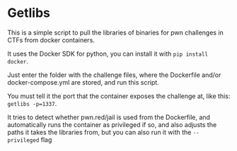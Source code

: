 # Getlibs
This is a simple script to pull the libraries of binaries for pwn challenges in CTFs from docker containers.

It uses the Docker SDK for python, you can install it with `pip install docker`.

Just enter the folder with the challenge files, where the Dockerfile and/or docker-compose.yml are stored, and run this script.

You must tell it the port that the container exposes the challenge at, like this: `getlibs -p=1337`.

It tries to detect whether pwn.red/jail is used from the Dockerfile, and automatically runs the container as privileged if so, and also adjusts the paths it takes the libraries from, but you can also run it with the `--privileged` flag
